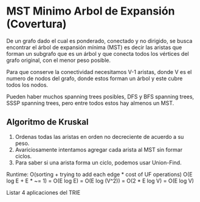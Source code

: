 # MST Minimo Arbol de Expansión (Covertura)

De un grafo dado el cual es ponderado, conectado y no dirigido, se busca encontrar el árbol de expansión mínima (MST) es decir las aristas que forman un subgrafo que es un árbol y que conecta todos los vértices del grafo original, con el menor peso posible.

Para que conserve la conectividad necesitamos V-1 aristas, donde V es el numero de nodos del grafo, donde estos forman un árbol y este cubre todos los nodos.

Pueden haber muchos spanning trees posibles, DFS y BFS spanning trees, SSSP spanning trees, pero entre todos estos hay almenos un MST.

## Algoritmo de Kruskal

1. Ordenas todas las aristas en orden no decreciente de acuerdo a su peso.
2. Avariciosamente intentamos agregar cada arista al MST sin formar ciclos.
3. Para saber si una arista forma un ciclo, podemos usar Union-Find.

Runtime: O(sorting + trying to add each edge * cost of UF operations)
         O(E log E + E * ~= 1) = O(E log E) = O(E log (V^2)) = O(2 * E log V) = O(E log V)


Listar 4 aplicaciones del TRIE